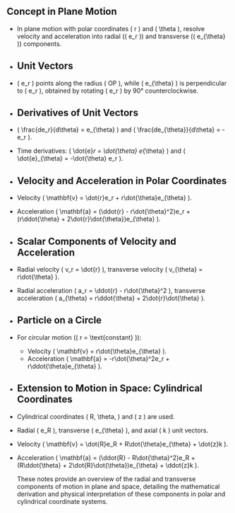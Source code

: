 ## Concept in Plane Motion
- In plane motion with polar coordinates \( r \) and \( \theta \), resolve velocity and acceleration into radial (\( e_r \)) and transverse (\( e_{\theta} \)) components.
- ## Unit Vectors
- \( e_r \) points along the radius \( OP \), while \( e_{\theta} \) is perpendicular to \( e_r \), obtained by rotating \( e_r \) by 90° counterclockwise.
- ## Derivatives of Unit Vectors
- \( \frac{de_r}{d\theta} = e_{\theta} \) and \( \frac{de_{\theta}}{d\theta} = -e_r \).
- Time derivatives: \( \dot{e}_r = \dot{\theta} e_{\theta} \) and \( \dot{e}_{\theta} = -\dot{\theta} e_r \).
- ## Velocity and Acceleration in Polar Coordinates
- Velocity \( \mathbf{v} = \dot{r}e_r + r\dot{\theta}e_{\theta} \).
- Acceleration \( \mathbf{a} = (\ddot{r} - r\dot{\theta}^2)e_r + (r\ddot{\theta} + 2\dot{r}\dot{\theta})e_{\theta} \).
- ## Scalar Components of Velocity and Acceleration
- Radial velocity \( v_r = \dot{r} \), transverse velocity \( v_{\theta} = r\dot{\theta} \).
- Radial acceleration \( a_r = \ddot{r} - r\dot{\theta}^2 \), transverse acceleration \( a_{\theta} = r\ddot{\theta} + 2\dot{r}\dot{\theta} \).
- ## Particle on a Circle
- For circular motion (\( r = \text{constant} \)):
	- Velocity \( \mathbf{v} = r\dot{\theta}e_{\theta} \).
	- Acceleration \( \mathbf{a} = -r\dot{\theta}^2e_r + r\ddot{\theta}e_{\theta} \).
- ## Extension to Motion in Space: Cylindrical Coordinates
- Cylindrical coordinates \( R, \theta, \) and \( z \) are used.
- Radial \( e_R \), transverse \( e_{\theta} \), and axial \( k \) unit vectors.
- Velocity \( \mathbf{v} = \dot{R}e_R + R\dot{\theta}e_{\theta} + \dot{z}k \).
- Acceleration \( \mathbf{a} = (\ddot{R} - R\dot{\theta}^2)e_R + (R\ddot{\theta} + 2\dot{R}\dot{\theta})e_{\theta} + \ddot{z}k \).
  
  These notes provide an overview of the radial and transverse components of motion in plane and space, detailing the mathematical derivation and physical interpretation of these components in polar and cylindrical coordinate systems.